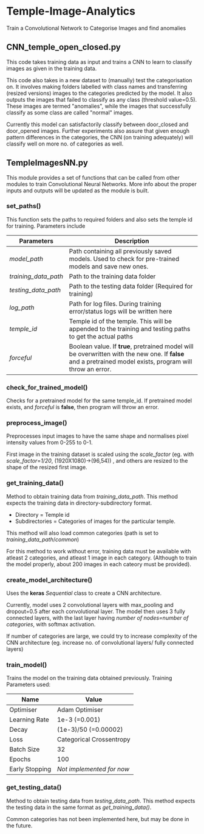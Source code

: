 # Temple-Image-Analytics
Train a Convolutional Network to Categorise Images and find anomalies

## CNN_temple_open_closed.py
This code takes training data as input and trains a CNN to learn to classify images as given in the training data.

This code also takes in a new dataset to (manually) test the categorisation on. It involves making folders labelled with class names and transferring (resized versions) images to the categories predicted by the model. It also outputs the images that failed to classify as any class (threshold value=0.5). These images are termed "anomalies", while the images that successfully classify as some class are called "normal" images.

Currently this model can satisfactorily classify between door_closed and door_opened images. Further experiments also assure that given enough pattern differences in the categories, the CNN (on training adequately) will classify well on more no. of categories as well.

## TempleImagesNN.py
This module provides a set of functions that can be called from other modules to train Convolutional Neural Networks.
More info about the proper inputs and outputs will be updated as the module is built.

### set_paths()
This function sets the paths to required folders and also sets the temple id for training. Parameters include

Parameters | Description
-----------|------------
_model_path_|Path containing all previously saved models. Used to check for pre-trained models and save new ones.
_training_data_path_|Path to the training data folder
_testing_data_path_|Path to the testing data folder (Required for training)
_log_path_|Path for log files. During training error/status logs will be written here
_temple_id_|Temple id of the temple. This will be appended to the training and testing paths to get the actual paths
_forceful_|Boolean value. If **true**, pretrained model will be overwritten with the new one. If **false** and a pretrained model exists, program will throw an error.
 
### check_for_trained_model()
Checks for a pretrained model for the same temple_id. If pretrained model exists, and *forceful* is **false**, then program will throw an error.

### preprocess_image()
Preprocesses input images to have the same shape and normalises pixel intensity values from 0-255 to 0-1.

First image in the training dataset is scaled using the *scale_factor* (eg. with *scale_factor*=*1/20*, (1920X1080)->(96,54)) , and others are resized to the shape of the resized first image.

### get_training_data()
Method to obtain training data from *training_data_path*. This method expects the training data in directory-subdirectory format.
- Directory = Temple id
- Subdirectories = Categories of images for the particular temple.

This method will also load common categories (path is set to *training_data_path*/*common*)

For this method to work without error, training data must be available with atleast 2 categories, and atleast 1 image in each category. (Although to train the model properly, about 200 images in each cateory must be provided).

### create_model_architecture()
Uses the **keras** *Sequential* class to create a CNN architecture.

Currently, model uses 2 convolutional layers with max_pooling and dropout=0.5 after each convolutional layer. The model then uses 3 fully connected layers, with the last layer having *number of nodes=number of categories*, with softmax activation.

If number of categories are large, we could try to increase complexity of the CNN architecture (eg. increase no. of convolutional layers/ fully connected layers)

### train_model()
Trains the model on the training data obtained previously. Training Parameters used:

Name|Value
-------|-------
Optimiser|Adam Optimiser
Learning Rate|1e-3 (=0.001)
Decay|(1e-3)/50 (=0.00002)
Loss| Categorical Crossentropy
Batch Size| 32
Epochs| 100
Early Stopping|*Not implemented for now*

### get_testing_data()
Method to obtain testing data from *testing_data_path*. This method expects the testing data in the same format as *get_training_data()*.

Common categories has not been implemented here, but may be done in the future.
 

